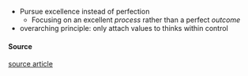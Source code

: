 - Pursue excellence instead of perfection
	- Focusing on an excellent *process* rather than a perfect *outcome*
- overarching principle: only attach values to thinks within control

#### Source
[source article](https://arunkprasad.com/log/unlearning-perfectionism/)

